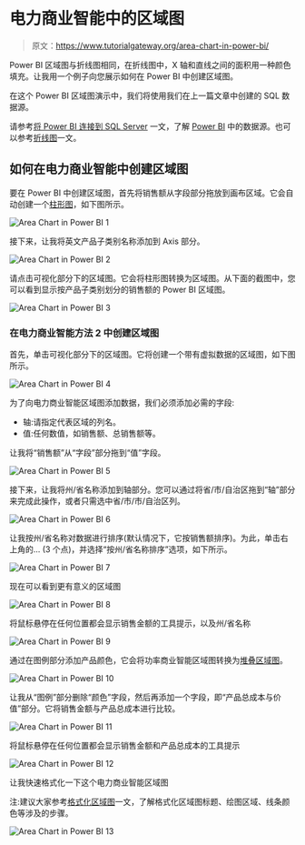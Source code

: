 # 电力商业智能中的区域图

> 原文：<https://www.tutorialgateway.org/area-chart-in-power-bi/>

Power BI 区域图与折线图相同，在折线图中，X 轴和直线之间的面积用一种颜色填充。让我用一个例子向您展示如何在 Power BI 中创建区域图。

在这个 Power BI 区域图演示中，我们将使用我们在上一篇文章中创建的 SQL 数据源。

请参考[将 Power BI 连接到 SQL Server](https://www.tutorialgateway.org/connect-power-bi-to-sql-server/) 一文，了解 [Power BI](https://www.tutorialgateway.org/power-bi-tutorial/) 中的数据源。也可以参考[折线图](https://www.tutorialgateway.org/create-a-power-bi-line-chart/)一文。

## 如何在电力商业智能中创建区域图

要在 Power BI 中创建区域图，首先将销售额从字段部分拖放到画布区域。它会自动创建一个[柱形图](https://www.tutorialgateway.org/column-chart-in-power-bi/)，如下图所示。

![Area Chart in Power BI 1](img/004d5bd809c0b39613899e123c525a3b.png)

接下来，让我将英文产品子类别名称添加到 Axis 部分。

![Area Chart in Power BI 2](img/218f50f1a5f67034da2ee262ebdc82d3.png)

请点击可视化部分下的区域图。它会将柱形图转换为区域图。从下面的截图中，您可以看到显示按产品子类别划分的销售额的 Power BI 区域图。

![Area Chart in Power BI 3](img/048c984ad706c995955d68a1d016eb36.png)

### 在电力商业智能方法 2 中创建区域图

首先，单击可视化部分下的区域图。它将创建一个带有虚拟数据的区域图，如下图所示。

![Area Chart in Power BI 4](img/a5f9251175ee68181e62b6d3c89a0bb2.png)

为了向电力商业智能区域图添加数据，我们必须添加必需的字段:

*   轴:请指定代表区域的列名。
*   值:任何数值，如销售额、总销售额等。

让我将“销售额”从“字段”部分拖到“值”字段。

![Area Chart in Power BI 5](img/90fb9f1c44bfda99574706ceb6a2e2ae.png)

接下来，让我将州/省名称添加到轴部分。您可以通过将省/市/自治区拖到“轴”部分来完成此操作，或者只需选中省/市/市/自治区列。

![Area Chart in Power BI 6](img/71a095d936f6dfbc8b46e0262a6a5c99.png)

让我按州/省名称对数据进行排序(默认情况下，它按销售额排序)。为此，单击右上角的… (3 个点)，并选择“按州/省名称排序”选项，如下所示。

![Area Chart in Power BI 7](img/10fdc046b66df32b8d4fa1ddc91dc91b.png)

现在可以看到更有意义的区域图

![Area Chart in Power BI 8](img/c296079042ae6356643ed69738da1a29.png)

将鼠标悬停在任何位置都会显示销售金额的工具提示，以及州/省名称

![Area Chart in Power BI 9](img/01846b3ceca785310c5a1e4ba7d1ea33.png)

通过在图例部分添加产品颜色，它会将功率商业智能区域图转换为[堆叠区域图](https://www.tutorialgateway.org/stacked-area-chart-in-power-bi/)。

![Area Chart in Power BI 10](img/1abf788f524733bc5c20df322be609ef.png)

让我从“图例”部分删除“颜色”字段，然后再添加一个字段，即“产品总成本与价值”部分。它将销售金额与产品总成本进行比较。

![Area Chart in Power BI 11](img/952942bfa063178cd59241597302ad24.png)

将鼠标悬停在任何位置都会显示销售金额和产品总成本的工具提示

![Area Chart in Power BI 12](img/be9c2414f8979ea9846027605edeaf67.png)

让我快速格式化一下这个电力商业智能区域图

注:建议大家参考[格式化区域图](https://www.tutorialgateway.org/format-power-bi-area-chart/)一文，了解格式化区域图标题、绘图区域、线条颜色等涉及的步骤。

![Area Chart in Power BI 13](img/165dfae1fde21b4af17586c826210a32.png)